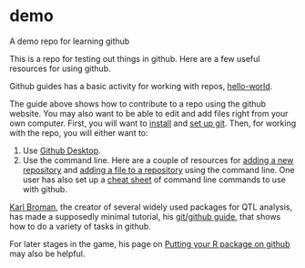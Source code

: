 # demo
A demo repo for learning github

This is a repo for testing out things in github. Here are a few useful resources for using github.

Github guides has a basic activity for working with repos, [hello-world](https://guides.github.com/activities/hello-world/).

The guide above shows how to contribute to a repo using the github website. You may also want to be able to edit and add files right from your own computer. First, you will want to [install](https://git-scm.com/book/en/v2/Getting-Started-Installing-Git) and [set up git](https://help.github.com/articles/set-up-git/). Then, for working with the repo, you will either want to:

1) Use [Github Desktop](https://help.github.com/desktop/guides/contributing-to-projects/).
2) Use the command line. Here are a couple of resources for [adding a new repository](https://help.github.com/articles/adding-an-existing-project-to-github-using-the-command-line/) and [adding a file to a repository](https://help.github.com/articles/adding-a-file-to-a-repository-using-the-command-line/) using the command line. One user has also set up a [cheat sheet](https://gist.github.com/davfre/8313299) of command line commands to use with github. 

[Karl Broman](http://kbroman.org/), the creator of several widely used packages for QTL analysis, has made a supposedly minimal tutorial, his [git/github guide](http://kbroman.org/github_tutorial/), that shows how to do a variety of tasks in github.

For later stages in the game, his page on [Putting your R package on github](http://kbroman.org/pkg_primer/pages/github.html) may also be helpful.
